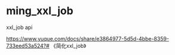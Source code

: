 # ming_xxl_job
xxl_job api

 https://www.yuque.com/docs/share/e3864977-5d5d-4bbe-8359-733eed53a524?# 《简化xxl_job》
 
 